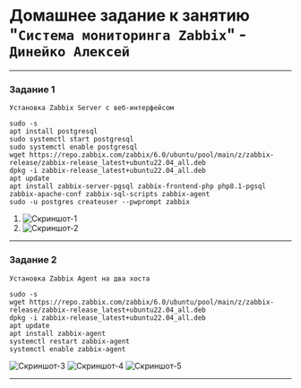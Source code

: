 # Домашнее задание к занятию "`Система мониторинга Zabbix`" - `Динейко Алексей`


---

### Задание 1

`Установка Zabbix Server с веб-интерфейсом`


```
sudo -s
apt install postgresql
sudo systemctl start postgresql
sudo systemctl enable postgresql
wget https://repo.zabbix.com/zabbix/6.0/ubuntu/pool/main/z/zabbix-release/zabbix-release_latest+ubuntu22.04_all.deb
dpkg -i zabbix-release_latest+ubuntu22.04_all.deb
apt update
apt install zabbix-server-pgsql zabbix-frontend-php php8.1-pgsql zabbix-apache-conf zabbix-sql-scripts zabbix-agent
sudo -u postgres createuser --pwprompt zabbix

```


1. ![Скриншот-1](https://github.com/Neoju5t/zabbix_1/blob/be9541c6e9d17e73429d895e4f29171053b623be/img/LOGIN%20ZABBIX.JPG)
2. ![Скриншот-2](https://github.com/Neoju5t/zabbix_1/blob/be9541c6e9d17e73429d895e4f29171053b623be/img/ZABBIX.JPG)


---

### Задание 2

`Установка Zabbix Agent на два хоста`

```
sudo -s
wget https://repo.zabbix.com/zabbix/6.0/ubuntu/pool/main/z/zabbix-release/zabbix-release_latest+ubuntu22.04_all.deb
dpkg -i zabbix-release_latest+ubuntu22.04_all.deb
apt update
apt install zabbix-agent
systemctl restart zabbix-agent
systemctl enable zabbix-agent

```

![Скриншот-3](https://github.com/Neoju5t/zabbix_1/blob/be9541c6e9d17e73429d895e4f29171053b623be/img/Test2.JPG)
![Скриншот-4](https://github.com/Neoju5t/zabbix_1/blob/be9541c6e9d17e73429d895e4f29171053b623be/img/log.JPG)
![Скриншот-5](https://github.com/Neoju5t/zabbix_1/blob/be9541c6e9d17e73429d895e4f29171053b623be/img/connect%20server.JPG)


---
